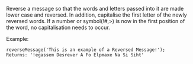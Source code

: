 Reverse a message so that the words and letters passed into it are made lower case and reversed. In addition, capitalise the first letter of the newly reversed words. If a number or symbol(!#,>) is now in the first position of the word, no capitalisation needs to occur.

Example:
``` 
reverseMessage('This is an example of a Reversed Message!');
Returns: '!egassem Desrever A Fo Elpmaxe Na Si Siht'


```